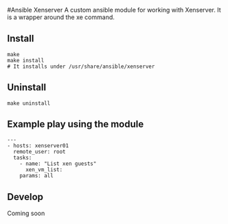 #Ansible Xenserver
A custom ansible module for working with Xenserver. It is a wrapper around the xe command.
## Install
```
make
make install
# It installs under /usr/share/ansible/xenserver
```
## Uninstall
```
make uninstall
```
## Example play using the module
```
---
- hosts: xenserver01
  remote_user: root
  tasks:
    - name: "List xen guests"
      xen_vm_list:
	params: all
```
## Develop
Coming soon
